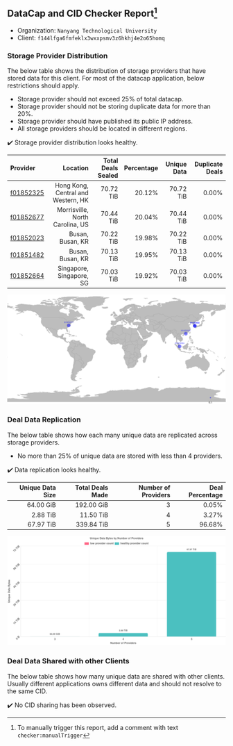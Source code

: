 ## DataCap and CID Checker Report[^1]
 - Organization: `Nanyang Technological University`
 - Client: `f144lfga6fmfeklx3wxxpsmv3z6hkhj4e2o65homq`
### Storage Provider Distribution
The below table shows the distribution of storage providers that have stored data for this client.
For most of the datacap application, below restrictions should apply.
 - Storage provider should not exceed 25% of total datacap.
 - Storage provider should not be storing duplicate data for more than 20%.
 - Storage provider should have published its public IP address.
 - All storage providers should be located in different regions.

✔️ Storage provider distribution looks healthy.

| Provider                                              |                           Location | Total Deals Sealed | Percentage | Unique Data | Duplicate Deals |
| :---------------------------------------------------- | ---------------------------------: | -----------------: | ---------: | ----------: | --------------: |
| [f01852325](https://filfox.info/en/address/f01852325) | Hong Kong, Central and Western, HK |          70.72 TiB |     20.12% |   70.72 TiB |           0.00% |
| [f01852677](https://filfox.info/en/address/f01852677) |    Morrisville, North Carolina, US |          70.44 TiB |     20.04% |   70.44 TiB |           0.00% |
| [f01852023](https://filfox.info/en/address/f01852023) |                   Busan, Busan, KR |          70.22 TiB |     19.98% |   70.22 TiB |           0.00% |
| [f01851482](https://filfox.info/en/address/f01851482) |                   Busan, Busan, KR |          70.13 TiB |     19.95% |   70.13 TiB |           0.00% |
| [f01852664](https://filfox.info/en/address/f01852664) |           Singapore, Singapore, SG |          70.03 TiB |     19.92% |   70.03 TiB |           0.00% |

![Provider Distribution](https://raw.githubusercontent.com/data-preservation-programs/filplus-checker-assets/main/filecoin-project/filecoin-plus-large-datasets/issues/1090/1671007097825.png)
### Deal Data Replication
The below table shows how each many unique data are replicated across storage providers.
- No more than 25% of unique data are stored with less than 4 providers.

✔️ Data replication looks healthy.

| Unique Data Size | Total Deals Made | Number of Providers | Deal Percentage |
| ---------------: | ---------------: | ------------------: | --------------: |
|        64.00 GiB |       192.00 GiB |                   3 |           0.05% |
|         2.88 TiB |        11.50 TiB |                   4 |           3.27% |
|        67.97 TiB |       339.84 TiB |                   5 |          96.68% |

![Replication Distribution](https://raw.githubusercontent.com/data-preservation-programs/filplus-checker-assets/main/filecoin-project/filecoin-plus-large-datasets/issues/1090/1671007098427.png)
### Deal Data Shared with other Clients
The below table shows how many unique data are shared with other clients.
Usually different applications owns different data and should not resolve to the same CID.

✔️ No CID sharing has been observed.

[^1]: To manually trigger this report, add a comment with text `checker:manualTrigger`
